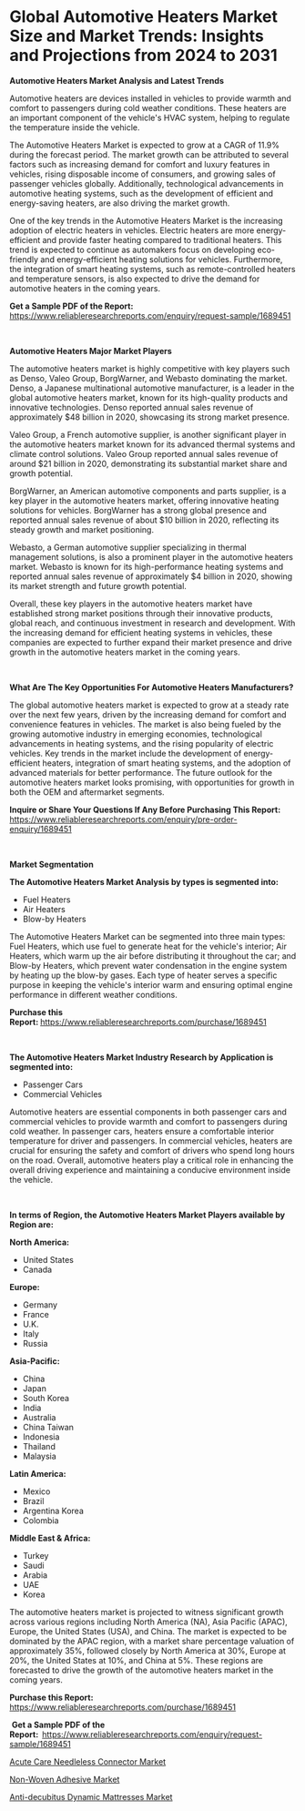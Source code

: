 <p><h1>Global Automotive Heaters Market Size and Market Trends: Insights and Projections from 2024 to 2031</h1></p><p><strong>Automotive Heaters Market Analysis and Latest Trends</strong></p>
<p><p>Automotive heaters are devices installed in vehicles to provide warmth and comfort to passengers during cold weather conditions. These heaters are an important component of the vehicle's HVAC system, helping to regulate the temperature inside the vehicle.</p><p>The Automotive Heaters Market is expected to grow at a CAGR of 11.9% during the forecast period. The market growth can be attributed to several factors such as increasing demand for comfort and luxury features in vehicles, rising disposable income of consumers, and growing sales of passenger vehicles globally. Additionally, technological advancements in automotive heating systems, such as the development of efficient and energy-saving heaters, are also driving the market growth.</p><p>One of the key trends in the Automotive Heaters Market is the increasing adoption of electric heaters in vehicles. Electric heaters are more energy-efficient and provide faster heating compared to traditional heaters. This trend is expected to continue as automakers focus on developing eco-friendly and energy-efficient heating solutions for vehicles. Furthermore, the integration of smart heating systems, such as remote-controlled heaters and temperature sensors, is also expected to drive the demand for automotive heaters in the coming years.</p></p>
<p><strong>Get a Sample PDF of the Report:&nbsp;</strong> <a href="https://www.reliableresearchreports.com/enquiry/request-sample/1689451">https://www.reliableresearchreports.com/enquiry/request-sample/1689451</a></p>
<p>&nbsp;</p>
<p><strong>Automotive Heaters Major Market Players</strong></p>
<p><p>The automotive heaters market is highly competitive with key players such as Denso, Valeo Group, BorgWarner, and Webasto dominating the market. Denso, a Japanese multinational automotive manufacturer, is a leader in the global automotive heaters market, known for its high-quality products and innovative technologies. Denso reported annual sales revenue of approximately $48 billion in 2020, showcasing its strong market presence.</p><p>Valeo Group, a French automotive supplier, is another significant player in the automotive heaters market known for its advanced thermal systems and climate control solutions. Valeo Group reported annual sales revenue of around $21 billion in 2020, demonstrating its substantial market share and growth potential.</p><p>BorgWarner, an American automotive components and parts supplier, is a key player in the automotive heaters market, offering innovative heating solutions for vehicles. BorgWarner has a strong global presence and reported annual sales revenue of about $10 billion in 2020, reflecting its steady growth and market positioning.</p><p>Webasto, a German automotive supplier specializing in thermal management solutions, is also a prominent player in the automotive heaters market. Webasto is known for its high-performance heating systems and reported annual sales revenue of approximately $4 billion in 2020, showing its market strength and future growth potential.</p><p>Overall, these key players in the automotive heaters market have established strong market positions through their innovative products, global reach, and continuous investment in research and development. With the increasing demand for efficient heating systems in vehicles, these companies are expected to further expand their market presence and drive growth in the automotive heaters market in the coming years.</p></p>
<p>&nbsp;</p>
<p><strong>What Are The Key Opportunities For Automotive Heaters Manufacturers?</strong></p>
<p><p>The global automotive heaters market is expected to grow at a steady rate over the next few years, driven by the increasing demand for comfort and convenience features in vehicles. The market is also being fueled by the growing automotive industry in emerging economies, technological advancements in heating systems, and the rising popularity of electric vehicles. Key trends in the market include the development of energy-efficient heaters, integration of smart heating systems, and the adoption of advanced materials for better performance. The future outlook for the automotive heaters market looks promising, with opportunities for growth in both the OEM and aftermarket segments.</p></p>
<p><strong>Inquire or Share Your Questions If Any Before Purchasing This Report:</strong> <a href="https://www.reliableresearchreports.com/enquiry/pre-order-enquiry/1689451">https://www.reliableresearchreports.com/enquiry/pre-order-enquiry/1689451</a></p>
<p>&nbsp;</p>
<p><strong>Market Segmentation</strong></p>
<p><strong>The Automotive Heaters Market Analysis by types is segmented into:</strong></p>
<p><ul><li>Fuel Heaters</li><li>Air Heaters</li><li>Blow-by Heaters</li></ul></p>
<p><p>The Automotive Heaters Market can be segmented into three main types: Fuel Heaters, which use fuel to generate heat for the vehicle's interior; Air Heaters, which warm up the air before distributing it throughout the car; and Blow-by Heaters, which prevent water condensation in the engine system by heating up the blow-by gases. Each type of heater serves a specific purpose in keeping the vehicle's interior warm and ensuring optimal engine performance in different weather conditions.</p></p>
<p><strong>Purchase this Report:&nbsp;</strong><a href="https://www.reliableresearchreports.com/purchase/1689451">https://www.reliableresearchreports.com/purchase/1689451</a></p>
<p>&nbsp;</p>
<p><strong>The Automotive Heaters Market Industry Research by Application is segmented into:</strong></p>
<p><ul><li>Passenger Cars</li><li>Commercial Vehicles</li></ul></p>
<p><p>Automotive heaters are essential components in both passenger cars and commercial vehicles to provide warmth and comfort to passengers during cold weather. In passenger cars, heaters ensure a comfortable interior temperature for driver and passengers. In commercial vehicles, heaters are crucial for ensuring the safety and comfort of drivers who spend long hours on the road. Overall, automotive heaters play a critical role in enhancing the overall driving experience and maintaining a conducive environment inside the vehicle.</p></p>
<p>&nbsp;</p>
<p><strong>In terms of Region, the Automotive Heaters Market Players available by Region are:</strong></p>
<p>
    <p> <strong> North America: </strong>
        <ul>
            <li>United States</li>
            <li>Canada</li>
        </ul>
        </p> 
    <p> <strong> Europe: </strong>
        <ul>
            <li>Germany</li>
            <li>France</li>
            <li>U.K.</li>
            <li>Italy</li>
            <li>Russia</li>
        </ul>
        </p> 
    <p> <strong> Asia-Pacific: </strong>
        <ul>
            <li>China</li>
            <li>Japan</li>
            <li>South Korea</li>
            <li>India</li>
            <li>Australia</li>
            <li>China Taiwan</li>
            <li>Indonesia</li>
            <li>Thailand</li>
            <li>Malaysia</li>
        </ul>
        </p> 
    <p> <strong> Latin America: </strong>
        <ul>
            <li>Mexico</li>
            <li>Brazil</li>
            <li>Argentina Korea</li>
            <li>Colombia</li>
        </ul>
        </p> 
    <p> <strong> Middle East & Africa: </strong>
        <ul>
            <li>Turkey</li>
            <li>Saudi</li>
            <li>Arabia</li>
            <li>UAE</li>
            <li>Korea</li>
        </ul>
    </p>
    </p>
<p><p>The automotive heaters market is projected to witness significant growth across various regions including North America (NA), Asia Pacific (APAC), Europe, the United States (USA), and China. The market is expected to be dominated by the APAC region, with a market share percentage valuation of approximately 35%, followed closely by North America at 30%, Europe at 20%, the United States at 10%, and China at 5%. These regions are forecasted to drive the growth of the automotive heaters market in the coming years.</p></p>
<p><strong>Purchase this Report: </strong><a href="https://www.reliableresearchreports.com/purchase/1689451">https://www.reliableresearchreports.com/purchase/1689451</a></p>
<p>&nbsp;<strong>Get a Sample PDF of the Report:&nbsp;&nbsp;</strong><a href="https://www.reliableresearchreports.com/enquiry/request-sample/1689451">https://www.reliableresearchreports.com/enquiry/request-sample/1689451</a></p>
<p><strong></strong></p>
<p><p><a href="https://view.publitas.com/reportprime-1/decoding-the-acute-care-needleless-connector-market-a-deep-dive-into-the-latest-market-trends-market-segmentation-and-competitive-analysis/">Acute Care Needleless Connector Market</a></p><p><a href="https://view.publitas.com/reportprime-1/non-woven-adhesive-market-size-share-trends-analysis-report-by-application-regional-outlook-competitive-strategies-and-segment-forecasts-2023-2030/">Non-Woven Adhesive Market</a></p><p><a href="https://view.publitas.com/reportprime-1/anti-decubitus-dynamic-mattresses-market-challenges-opportunities-and-growth-drivers-and-major-market-players-forecasted-for-period-from-2023-2030/">Anti-decubitus Dynamic Mattresses Market</a></p></p>